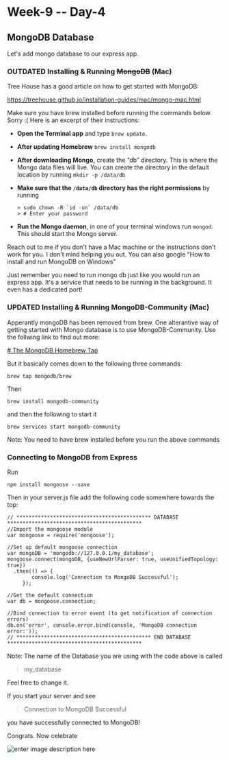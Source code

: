 # Week-9 -- Day-4

## MongoDB Database  

Let's add mongo database to our express app.

### OUTDATED Installing & Running ~~MongoDB~~ (Mac)

Tree House has a good article on how to get started with MongoDB:

https://treehouse.github.io/installation-guides/mac/mongo-mac.html

Make sure you have brew installed before running the commands below. Sorry :(
Here is an excerpt of their instructions:

-   **Open the Terminal app**  and type  `brew update`.
-   **After updating Homebrew**  `brew install mongodb`
-   **After downloading Mongo,**  create the “db” directory. This is where the Mongo data files will live. You can create the directory in the default location by running  `mkdir -p /data/db`
-   **Make sure that the  `/data/db`  directory has the right permissions**  by running

    ```
    > sudo chown -R `id -un` /data/db
    > # Enter your password

    ```

-   **Run the Mongo daemon**, in one of your terminal windows run  `mongod`. This should start the Mongo server.

Reach out to me if you don't have a Mac machine or the instructions don't work for you. I don't mind helping you out. You can also google "How to install and run MongoDB on Windows"

Just remember you need to run mongo db just like you would run an express app. It's a service that needs to be running in the background. It even has a dedicated port!


### UPDATED Installing & Running MongoDB-Community (Mac)

Apperantly mongoDB has been removed from brew. One alterantive way of getting started with Mongo database is to use MongoDB-Community. Use the follwing link to find out more:

[# The MongoDB Homebrew Tap](https://github.com/mongodb/homebrew-brew)

But it basically comes down to the following three commands:

    brew tap mongodb/brew

Then  

    brew install mongodb-community

and then the following to start it

    brew services start mongodb-community

Note: You need to have brew installed before you run the above commands

### Connecting to MongoDB from Express

Run

    npm install mongoose --save

Then in your server.js file add the following code somewhere towards the top:

    // ******************************************** DATABASE ********************************************
    //Import the mongoose module
    var mongoose = require('mongoose');

    //Set up default mongoose connection
    var mongoDB = 'mongodb://127.0.0.1/my_database';
    mongoose.connect(mongoDB, {useNewUrlParser: true, useUnifiedTopology: true})
      .then(() => {
            console.log('Connection to MongoDB Successful');
         });

    //Get the default connection
    var db = mongoose.connection;

    //Bind connection to error event (to get notification of connection errors)
    db.on('error', console.error.bind(console, 'MongoDB connection error:'));
    // ******************************************** END DATABASE ********************************************

Note: The name of the Database you are using with the code above is called

> my_database

Feel free to change it.

If you start your server and see

> Connection to MongoDB Successful

you have successfully connected to MongoDB!

Congrats. Now celebrate

![enter image description here](https://media.giphy.com/media/KYElw07kzDspaBOwf9/giphy.gif)
